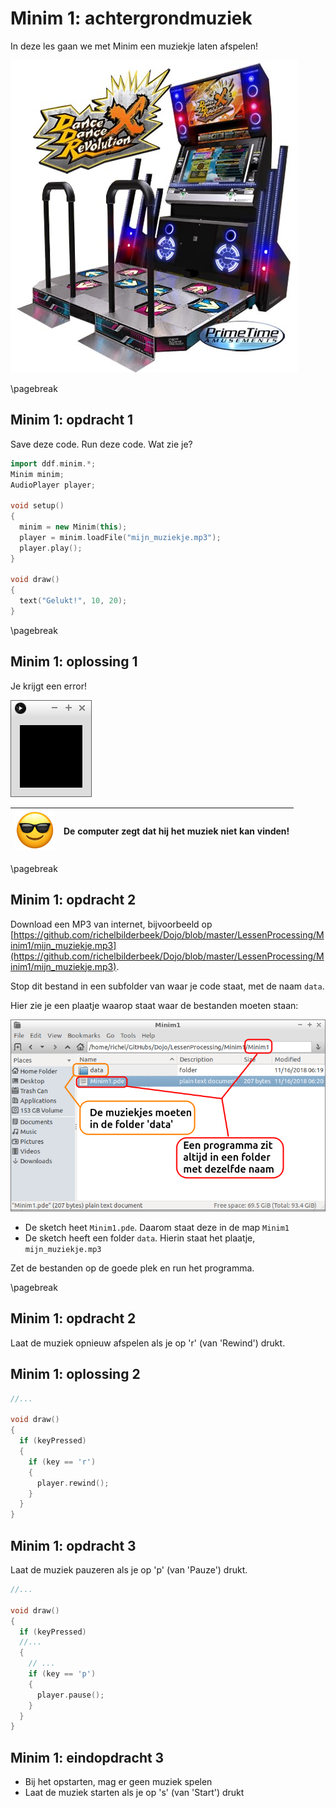 # Minim 1: achtergrondmuziek

In deze les gaan we met Minim een muziekje laten afspelen!

![Dance Dance Revolution is een spel waar je moet dansen op de muziek](dance_dance_revolution.jpg)

\pagebreak

## Minim 1: opdracht 1

Save deze code. Run deze code. Wat zie je?
   
```c++
import ddf.minim.*;
Minim minim;
AudioPlayer player;

void setup()
{
  minim = new Minim(this);
  player = minim.loadFile("mijn_muziekje.mp3");
  player.play();
}

void draw()
{
  text("Gelukt!", 10, 20);
}
```

\pagebreak

## Minim 1: oplossing 1

Je krijgt een error!

![Oplossing 1](minim_1_could_not_find_mijn_muziekje.png)

![Sunglasses](EmojiSunglasses.png) | De computer zegt dat hij het muziek niet kan vinden!
:-------------:|:----------------------------------------: 

\pagebreak

## Minim 1: opdracht 2

Download een MP3 van internet, bijvoorbeeld op [https://github.com/richelbilderbeek/Dojo/blob/master/LessenProcessing/Minim1/mijn_muziekje.mp3](https://github.com/richelbilderbeek/Dojo/blob/master/LessenProcessing/Minim1/mijn_muziekje.mp3).

Stop dit bestand in een subfolder van waar je code staat, met de naam `data`.

Hier zie je een plaatje waarop staat waar de bestanden moeten staan:

![Folder structuur](minim_1_folder_structuur_geannoteerd.png)

 * De sketch heet `Minim1.pde`. Daarom staat deze in de map `Minim1`
 * De sketch heeft een folder `data`. Hierin staat het plaatje, `mijn_muziekje.mp3`

Zet de bestanden op de goede plek en run het programma. 

\pagebreak

## Minim 1: opdracht 2

Laat de muziek opnieuw afspelen als je op 'r' (van 'Rewind') drukt.

## Minim 1: oplossing 2

```c++
//...

void draw()
{
  if (keyPressed)
  {
    if (key == 'r') 
    {
      player.rewind();
    }
  }
}
```

## Minim 1: opdracht 3

Laat de muziek pauzeren als je op 'p' (van 'Pauze') drukt.

```c++
//...

void draw()
{
  if (keyPressed)
  //...
  {
    // ...
    if (key == 'p') 
    {
      player.pause();
    } 
  }
}
```

## Minim 1: eindopdracht 3

 * Bij het opstarten, mag er geen muziek spelen
 * Laat de muziek starten als je op 's' (van 'Start') drukt
